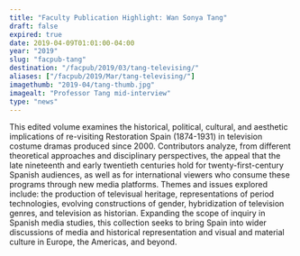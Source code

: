 ```yaml
---
title: "Faculty Publication Highlight: Wan Sonya Tang"
draft: false
expired: true
date: 2019-04-09T01:01:00-04:00
year: "2019"
slug: "facpub-tang"
destination: "/facpub/2019/03/tang-televising/"
aliases: ["/facpub/2019/Mar/tang-televising/"]
imagethumb: "2019-04/tang-thumb.jpg"
imagealt: "Professor Tang mid-interview"
type: "news"
---
```


This edited volume examines the historical, political, cultural, and aesthetic implications of re-visiting Restoration Spain (1874-1931) in television costume dramas produced since 2000. Contributors analyze, from different theoretical approaches and disciplinary perspectives, the appeal that the late nineteenth and early twentieth centuries hold for twenty-first-century Spanish audiences, as well as for international viewers who consume these programs through new media platforms. Themes and issues explored include: the production of televisual heritage, representations of period technologies, evolving constructions of gender, hybridization of television genres, and television as historian. Expanding the scope of inquiry in Spanish media studies, this collection seeks to bring Spain into wider discussions of media and historical representation and visual and material culture in Europe, the Americas, and beyond.
